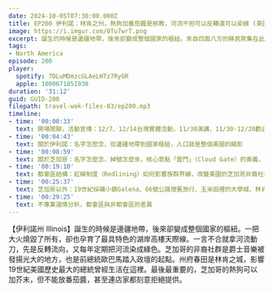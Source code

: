 ```yaml
---
date: 2024-10-05T07:30:00.000Z
title: EP200 伊利諾：林肯之州，熱狗加番茄醬是邪教，河流不但可以反轉還可以染綠 (美國放大鏡#11)
image: https://i.imgur.com/0Tu7wrT.png
excerpt: 誕生的時候是邊疆地帶，後來卻變成整個國家的樞紐。來自四面八方的移民聚集在此，讓整個州的人口幾乎就是整個美國的縮影。林肯與歐巴馬，前後兩位具有時代意義的美國總統，都是從這裡踏入政壇。關於這個州的一切，值得我們好好了解！
tags:
- North America
episode: 200
player:
  spotify: 7DLuMDmzcGLAeLHTz7RyGR
  apple: 1000671851938
duration: '31:12'
guid: GUID-200
filepath: travel-wok-files-03/ep200.mp3
timeline:
- time: '00:00:33'
  text: 開場閒聊，活動宣傳：12/7、12/14台灣實體活動，11/30演講，11/30-12/20歡迎邀約
- time: '00:04:43'
  text: 關於伊利諾：名字怎麼念，從邊疆地帶到國家樞紐，人口就是整個美國的縮影
- time: '00:08:59'
  text: 關於芝加哥：名字怎麼念，綽號怎麼來，核心景點「雲門」（Cloud Gate）的奧義，水流被反轉的芝加哥河，熱狗加番茄醬是邪教
- time: '00:19:10'
  text: 都會區結構：紅線制度（Redlining）如何影響族群界線，改變美國的芝加哥非裔社群：爵士音樂的搖籃、前總統歐巴馬的起家厝
- time: '00:25:37'
  text: 芝加哥以外：19世紀採礦小鎮Galena、66號公路懷舊旅行、玉米田裡的大學城、林肯之城與首府春田（Springfield）
- time: '00:29:25'
  text: 不專業選情分析，都會區與非都會區的差異
---
```

【伊利諾州 Illinois】誕生的時候是邊疆地帶，後來卻變成整個國家的樞紐。一把大火燒毀了所有，卻也孕育了最具特色的湖岸高樓天際線。一言不合就拿河流動刀，先是反轉流向，又每年定期把河流染成綠色。芝加哥的非裔社群是爵士音樂被發揚光大的地方，也是前總統歐巴馬踏入政壇的起點。州府春田是林肯之城，影響19世紀美國歷史最大的總統曾經生活在這裡。最後最重要的，芝加哥的熱狗可以加芥末，但不能放番茄醬，甚至連店家都刻意拒絕提供。
